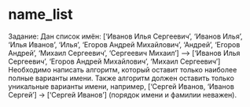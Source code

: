 # name_list

Задание:
Дан список имён:
[‘Иванов Илья Сергеевич’, ‘Иванов Илья’, ‘Илья Иванов’, ‘Илья’, ‘Егоров Андрей Михайлович’, ‘Андрей’, ‘Егоров Андрей’, ‘Михаил Сергеевич’, ‘Сергеевич Михаил’] --> [‘Иванов Илья Сергеевич’, ‘Егоров Андрей Михайлович’, ‘Михаил Сергеевич’]
Необходимо написать алгоритм, который оставит только наиболее полные варианты имени. Также алгоритм должен оставить только уникальные варианты имени, например, [‘Сергей Иванов, ‘Иванов Сергей’] -> [‘Сергей Иванов’] (порядок имени и фамилии неважен).
